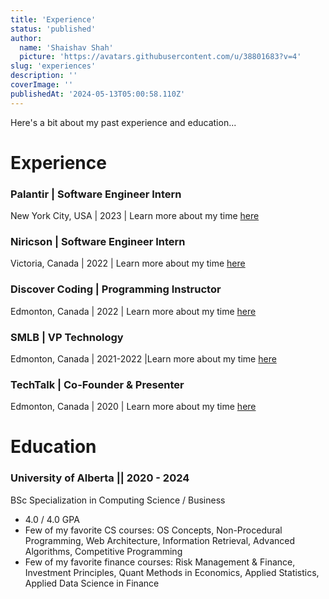 ```yaml
---
title: 'Experience'
status: 'published'
author:
  name: 'Shaishav Shah'
  picture: 'https://avatars.githubusercontent.com/u/38801683?v=4'
slug: 'experiences'
description: ''
coverImage: ''
publishedAt: '2024-05-13T05:00:58.110Z'
---
```


Here's a bit about my past experience and education...

# Experience

### Palantir | Software Engineer Intern

New York City, USA | 2023 | Learn more about my time [here](https://updated-personal-site.vercel.app/jobs/palantir)

### Niricson | Software Engineer Intern

Victoria, Canada | 2022 | Learn more about my time [here](https://updated-personal-site.vercel.app/jobs/niricson)

### Discover Coding | Programming Instructor

Edmonton, Canada | 2022 | Learn more about my time [here](https://updated-personal-site.vercel.app/jobs/niricson)

### SMLB | VP Technology

Edmonton, Canada | 2021-2022 |Learn more about my time [here](https://updated-personal-site.vercel.app/jobs/niricson)

### TechTalk | Co-Founder & Presenter

Edmonton, Canada | 2020 | Learn more about my time [here](/jobs/niricson)

# Education

### University of Alberta || 2020 - 2024

BSc Specialization in Computing Science / Business

- 4.0 / 4.0 GPA
- Few of my favorite CS courses: OS Concepts, Non-Procedural Programming, Web Architecture, Information Retrieval, Advanced Algorithms, Competitive Programming
- Few of my favorite finance courses: Risk Management & Finance, Investment Principles, Quant Methods in Economics, Applied Statistics, Applied Data Science in Finance